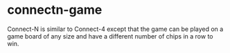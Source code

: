 # connectn-game
Connect-N is similar to Connect-4 except that the game can be played on a game board of any size and have a different number of chips in a row to win.
